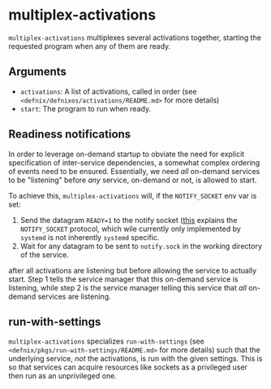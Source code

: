 multiplex-activations
======================

`multiplex-activations` multiplexes several activations together, starting
the requested program when any of them are ready.

Arguments
----------

* `activations`: A list of activations, called in order (see
  `<defnix/defnixos/activations/README.md>` for more details)
* `start`: The program to run when ready.

Readiness notifications
-----------------------

In order to leverage on-demand startup to obviate the need for explicit
specification of inter-service dependencies, a somewhat complex ordering
of events need to be ensured. Essentially, we need *all* on-demand services
to be "listening" before *any* service, on-demand or not, is allowed to start.

To achieve this, `multiplex-activations` will, if the `NOTIFY_SOCKET` env var
is set:

1. Send the datagram `READY=1` to the notify socket ([this][1] explains the
   `NOTIFY_SOCKET` protocol, which wile currently only implemented by `systemd`
   is not inherently `systemd` specific.
2. Wait for any datagram to be sent to `notify.sock` in the working directory
   of the service.

after all activations are listening but before allowing the service to actually
start. Step 1 tells the service manager that this on-demand service is
listening, while step 2 is the service manager telling this service that *all*
on-demand services are listening.

run-with-settings
------------------

`multiplex-activations` specializes `run-with-settings`
(see `<defnix/pkgs/run-with-settings/README.md>` for more details) such that
the underlying service, *not* the activations, is run with the given settings.
This is so that services can acquire resources like sockets as a privileged
user then run as an unprivileged one.

[1]: http://www.freedesktop.org/software/systemd/man/sd_notify.html
